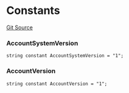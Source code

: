 # Constants
[Git Source](https://github.com/PermissionlessGames/degen-casino/blob/b51e81903772db019c2f6f0f6f126b6344c4ceb3/src/AccountSystem.sol)

### AccountSystemVersion

```solidity
string constant AccountSystemVersion = "1";
```

### AccountVersion

```solidity
string constant AccountVersion = "1";
```

